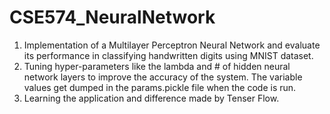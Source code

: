 # CSE574_NeuralNetwork

1. Implementation of a Multilayer Perceptron Neural Network and evaluate its performance in classifying handwritten digits using MNIST dataset. </br>
2. Tuning hyper-parameters like the lambda and # of hidden neural network layers to improve the accuracy of the system. The variable values get dumped in the params.pickle file when the code is run.  </br>
3. Learning the application and difference made by Tenser Flow. </br>
